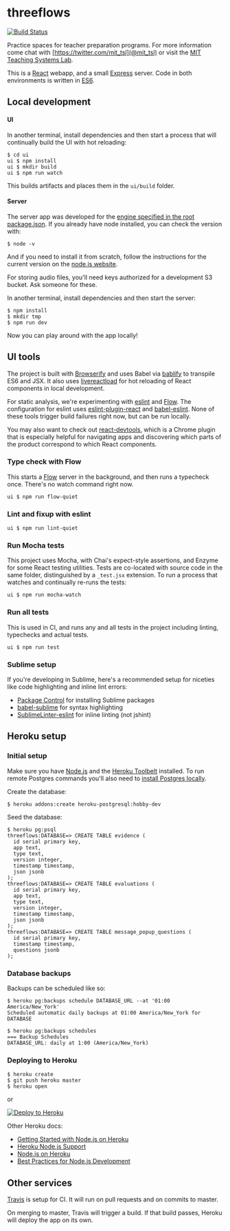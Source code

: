# threeflows
[![Build Status](https://travis-ci.org/mit-teaching-systems-lab/threeflows.svg?branch=master)](https://travis-ci.org/mit-teaching-systems-lab/threeflows)

Practice spaces for teacher preparation programs.  For more information come chat with [https://twitter.com/mit_tsl](@mit_tsl) or visit the [MIT Teaching Systems Lab](http://tsl.mit.edu).

This is a [React](https://facebook.github.io/react/) webapp, and a small [Express](http://expressjs.com/) server.
Code in both environments is written in [ES6](https://babeljs.io/docs/learn-es2015/).

## Local development
#### UI
In another terminal, install dependencies and then start a process that will continually build the UI with hot reloading:
```
$ cd ui
ui $ npm install
ui $ mkdir build
ui $ npm run watch
```
This builds artifacts and places them in the `ui/build` folder.


#### Server
The server app was developed for the [engine specified in the root package.json](https://github.com/mit-teaching-systems-lab/threeflows/blob/master/package.json#L5).  If you already have node installed, you can check the version with:

```
$ node -v
```
And if you need to install it from scratch, follow the instructions for the current version on the [node.js website](https://nodejs.org/en/).

For storing audio files, you'll need keys authorized for a development S3 bucket.  Ask someone for these.

In another terminal, install dependencies and then start the server:
```
$ npm install
$ mkdir tmp
$ npm run dev
```

Now you can play around with the app locally!



## UI tools
The project is built with [Browserify](http://browserify.org/) and uses Babel via [bablify](https://github.com/babel/babelify) to transpile ES6 and JSX.  It also uses [livereactload](https://github.com/milankinen/livereactload) for hot reloading of React components in local development.

For static analysis, we're experimenting with [eslint](http://eslint.org/) and [Flow](https://flowtype.org/).  The configuration for eslint uses [eslint-plugin-react](https://github.com/yannickcr/eslint-plugin-react) and [babel-eslint](https://github.com/babel/babel-eslint).  None of these tools trigger build failures right now, but can be run locally.

You may also want to check out [react-devtools](https://github.com/facebook/react-devtools), which is a Chrome plugin that is especially helpful for navigating apps and discovering which parts of the product correspond to which React components.

### Type check with Flow
This starts a [Flow](https://flowtype.org/) server in the background, and then runs a typecheck once.  There's no watch command right now.
```
ui $ npm run flow-quiet
```

### Lint and fixup with eslint
```
ui $ npm run lint-quiet
```

### Run Mocha tests
This project uses Mocha, with Chai's expect-style assertions, and Enzyme for some React testing utilities.  Tests are co-located with source code in the same folder, distinguished by a `_test.jsx` extension.  To run a process that watches and continually re-runs the tests:

```
ui $ npm run mocha-watch
```

### Run all tests
This is used in CI, and runs any and all tests in the project including linting, typechecks and actual tests.
```
ui $ npm run test
```

### Sublime setup
If you're developing in Sublime, here's a recommended setup for niceties like code highlighting and inline lint errors:
 - [Package Control](https://packagecontrol.io/) for installing Sublime packages
 - [babel-sublime](https://github.com/babel/babel-sublime) for syntax highlighting
 - [SublimeLinter-eslint](https://github.com/roadhump/SublimeLinter-eslint) for inline linting (not jshint)

## Heroku setup
### Initial setup
Make sure you have [Node.js](http://nodejs.org/) and the [Heroku Toolbelt](https://toolbelt.heroku.com/) installed.  To run remote Postgres commands you'll also need to [install Postgres locally](https://devcenter.heroku.com/articles/heroku-postgresql).

Create the database:
```
$ heroku addons:create heroku-postgresql:hobby-dev
```

Seed the database:
```
$ heroku pg:psql
threeflows:DATABASE=> CREATE TABLE evidence (
  id serial primary key,
  app text,
  type text,
  version integer,
  timestamp timestamp,
  json jsonb
);
threeflows:DATABASE=> CREATE TABLE evaluations (
  id serial primary key,
  app text,
  type text,
  version integer,
  timestamp timestamp,
  json jsonb
);
threeflows:DATABASE=> CREATE TABLE message_popup_questions (
  id serial primary key,
  timestamp timestamp,
  questions jsonb
);

```

### Database backups
Backups can be scheduled like so:

```
$ heroku pg:backups schedule DATABASE_URL --at '01:00 America/New_York'
Scheduled automatic daily backups at 01:00 America/New_York for DATABASE

$ heroku pg:backups schedules
=== Backup Schedules
DATABASE_URL: daily at 1:00 (America/New_York)
```

### Deploying to Heroku

```
$ heroku create
$ git push heroku master
$ heroku open
```
or

[![Deploy to Heroku](https://www.herokucdn.com/deploy/button.png)](https://heroku.com/deploy)

Other Heroku docs:
- [Getting Started with Node.js on Heroku](https://devcenter.heroku.com/articles/getting-started-with-nodejs)
- [Heroku Node.js Support](https://devcenter.heroku.com/articles/nodejs-support)
- [Node.js on Heroku](https://devcenter.heroku.com/categories/nodejs)
- [Best Practices for Node.js Development](https://devcenter.heroku.com/articles/node-best-practices)

## Other services
[Travis](https://travis-ci.org/mit-teaching-systems-lab/threeflows) is setup for CI.  It will run on pull requests and on commits to master.

On merging to master, Travis will trigger a build.  If that build passes, Heroku will deploy the app on its own.
